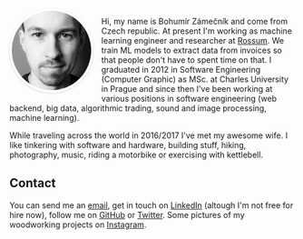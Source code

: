 <!--
.. title: About
-->

<img src="/images/homepage/bza.jpg" style="max-width: 10em; border-radius: 10em; margin: 0 1em 0.5em 0; border: #fff 0.3em solid; box-shadow: rgba(0,0,0,0.15) 0 1px 4px;" align="left">

Hi, my name is Bohumír Zámečník and come from Czech republic. At present I'm working as machine learning engineer and researcher at [Rossum](https://rossum.ai/). We train ML models to extract data from invoices so that people don't have to spent time on that. I graduated in 2012 in Software Engineering (Computer Graphic) as MSc. at Charles University in Prague and since then I've been working at various positions in software engineering (web backend, big data, algorithmic trading, sound and image processing, machine learning).

While traveling across the world in 2016/2017 I've met my awesome wife. I like tinkering with software and hardware, building stuff, hiking, photography, music, riding a motorbike or exercising with kettlebell.

## Contact

You can send me an [email](mailto:bohumir.zamecnik@gmail.com), get in touch on [LinkedIn](https://linkedin.com/in/bohumirzamecnik/) (altough I'm not free for hire now), follow me on [GitHub](https://github.com/bzamecnik/) or [Twitter](https://twitter.com/bzamecnik/). Some pictures of my woodworking projects on [Instagram](https://www.instagram.com/bzamecnik/).
